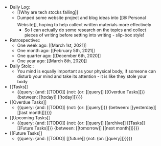 - Daily Log:
	- [[Why are tech stocks falling]]
	- Dumped some website project and blog ideas into [[🕸 Personal Website]], hoping to help collect written materials more effectively 
		- So I can actually do some research on the topics and collect pieces of writing before setting into writing - slip-box style!
- Retrospective::
    - One week ago: [[March 1st, 2021]]
    - One month ago: [[February 5th, 2021]]
    - One quarter ago: [[December 6th, 2020]]
    - One year ago: [[March 8th, 2020]]
- Daily Stoic::
    - You mind is equally important as your physical body, if someone can disturb your mind and take its attention - it is like they stole your body
- [[Tasks]]
    - {{query: {and: [[TODO]] {not: {or: [[query]] [[Overdue Tasks]]}} {between: [[today]] [[today]]}}}}
- [[Overdue Tasks]]
    - {{query: {and: [[TODO]] {not: {or: [[query]]}} {between: [[yesterday]] [[last month]]}}}}
- [[Upcoming Tasks]]
    - {{query: {and: [[TODO]] {not: {or: [[query]] [[archive]] [[Tasks]] [[Future Tasks]]}} {between: [[tomorrow]] [[next month]]}}}}
- [[Future Tasks]]
    - {{query: {and: [[TODO]] [[future]] {not: {or: [[query]]}}}}}
